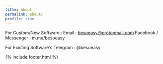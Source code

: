 ```yaml
---
title: About
permalink: about/
profile: true
---
```


For Custom/New Software : 
Email : besoeasy@protonmail.com
Facebook / Messenger : m.me/besoeasy

For Existing Software's
Telegram : @besoeasy


{% include footer.html %}